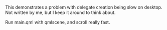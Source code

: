This demonstrates a problem with delegate creation being slow on desktop. Not
written by me, but I keep it around to think about.

Run main.qml with qmlscene, and scroll really fast.
